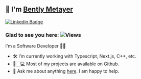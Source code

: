 ## 👋 I'm [Bently Metayer](https://github.com/BentlyM/)

[![Linkedin Badge](https://img.shields.io/badge/-LinkedIn-0e76a8?style=flat-square&logo=Linkedin&logoColor=white)](https://www.linkedin.com/in/bently-metayer-707364265/)

### Glad to see you here:  ![Views](https://komarev.com/ghpvc/?username=bentlyM&color=blue)


I'm a Software Developer 👨‍💻

- 🛠 I’m currently working with Typescript, Next.js, C++, etc.
- 🚀🏻‍💻 Most of my projects are available on [Github](https://github.com/BentlyM?tab=repositories).
- 💬 Ask me about anything [here](https://github.com/BentlyM/BentlyM/issues/). I am happy to help.
